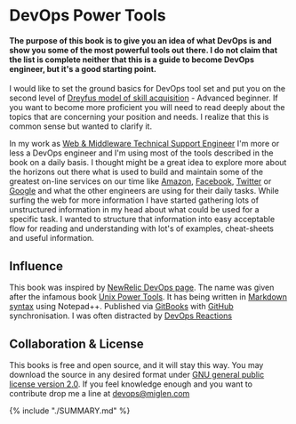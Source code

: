 DevOps Power Tools
=======

#### The purpose of this book is to give you an idea of what DevOps is and show you some of the most powerful tools out there. I do not claim that the list is complete neither that this is a guide to become DevOps engineer, but it's a good starting point.

I would like to set the ground basics for DevOps tool set and put you on the second level of [Dreyfus model of skill acquisition](http://en.wikipedia.org/wiki/Dreyfus_model_of_skill_acquisition) - Advanced beginner. If you want to become more proficient you will need to read deeply about the topics that are concerning your position and needs. I realize that this is common sense but wanted to clarify it.

In my work as [Web & Middleware Technical Support Engineer](http://linkedin.com/in/miglen) I'm more or less a DevOps engineer and I'm using most of the tools described in the book on a daily basis. I thought might be a great idea to explore more about the horizons out there what is used to build and maintain some of the greatest on-line services on our time like [Amazon](https://aws.amazon.com/blogs/aws/), [Facebook](https://www.facebook.com/Engineering), [Twitter](https://engineering.twitter.com/) or [Google](http://google-engtools.blogspot.com/) and what the other engineers are using for their daily tasks. While surfing the web for more information I have started gathering lots of unstructured information in my head about what could be used for a specific task. I wanted to structure that information into easy acceptable flow for reading and understanding with lot's of examples, cheat-sheets and useful information.

## Influence
This book was inspired by [NewRelic DevOps page](http://newrelic.com/devops). The name was given after the infamous book [Unix Power Tools](http://shop.oreilly.com/product/9780596003302.do). It has being written in [Markdown syntax](http://daringfireball.net/projects/markdown/syntax) using Notepad++. Published via [GitBooks](https://www.gitbook.com/book/miglen/devops-power-tools/details) with [GitHub](https://github.com/miglen/devops-power-tools) synchronisation. I was often distracted by [DevOps Reactions](http://devopsreactions.tumblr.com/)

## Collaboration & License
This books is free and open source, and it will stay this way. You may download the source in any desired format under [GNU general public license version 2.0](https://github.com/miglen/devops-power-tools/blob/master/LICENSE). If you feel knowledge enough and you want to contribute drop me a line at [devops@miglen.com](mailto:devops@miglen.com)

{% include "./SUMMARY.md" %}